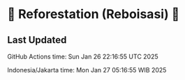 
# 🌳 Reforestation (Reboisasi) 🌲

## Last Updated

GitHub Actions time: Sun Jan 26 22:16:55 UTC 2025

Indonesia/Jakarta time: Mon Jan 27 05:16:55 WIB 2025
